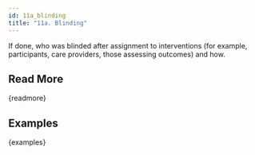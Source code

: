 ```yaml
---
id: 11a_blinding
title: "11a. Blinding"
---
```

If done, who was blinded after assignment to interventions (for example, participants, care providers, those assessing outcomes) and how. 

## Read More

{readmore}

## Examples

{examples}